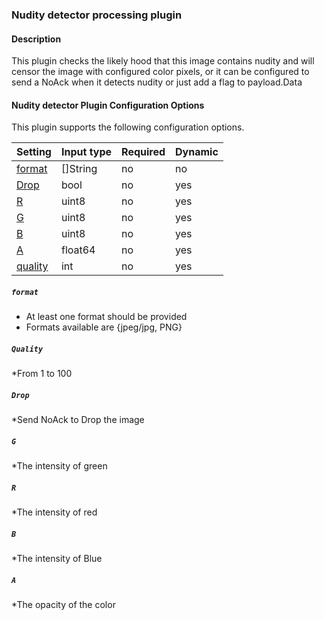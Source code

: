 ### Nudity detector processing plugin

#### Description

This plugin checks the likely hood that this image contains nudity 
and will censor the image with configured color pixels, or 
it can be configured to send a NoAck when it detects nudity or just 
add a flag to payload.Data

    
#### Nudity detector Plugin Configuration Options

This plugin supports the following configuration options.

|Setting   |Input type      |  Required |  Dynamic |
|-----------|----------------------|-----------|-----------|
| [format](#format)  |  []String        | no     | no     |
| [Drop](#Drop)  |  bool        | no     | yes     |
| [R](#R)  |  uint8        | no     | yes     |
| [G](#G)  |  uint8        | no     | yes     |
| [B](#B)  |  uint8        | no     | yes     |
| [A](#A)  |  float64        | no     | yes     |
| [quality](#quality)  |  int        | no     | yes     |

##### `format`
 * At least one format should be provided
 * Formats available are {jpeg/jpg, PNG}

##### `Quality`
   *From 1 to 100 

##### `Drop`
   *Send NoAck to Drop the image

##### `G`
   *The intensity of green
  
##### `R`
   *The intensity of red
  
##### `B` 
   *The intensity of Blue
   
##### `A` 
   *The opacity of the color
